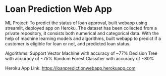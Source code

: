 # Loan Prediction Web App
ML Project: To predict the status of loan approval, built webapp using streamlit, deployed app on Heroku.
The dataset has been collected from a private repository, it consists both numerical and categorical data. With the help of machine learning models and algorithms, built webapp to predict if a customer is eligible for loan or not, and predicted loan status. 

Algorithms: 
Support Vector Machine with accuracy of ~77%
Decision Tree with accuracy of ~75%
Random Forest Classifier with accuracy of ~80%

Heroku App Link: https://loanpredictionwebapp.herokuapp.com
